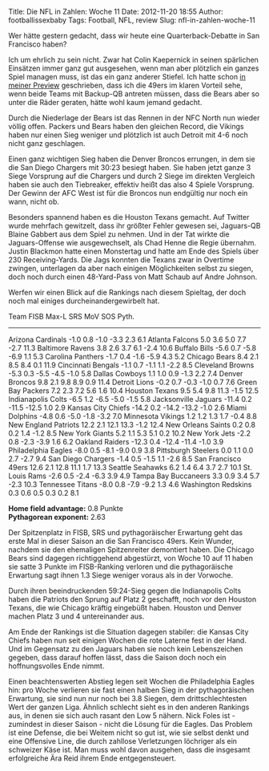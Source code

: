 Title: Die NFL in Zahlen: Woche 11
Date: 2012-11-20 18:55
Author: footballissexbaby
Tags: Football, NFL, review
Slug: nfl-in-zahlen-woche-11

Wer hätte gestern gedacht, dass wir heute eine Quarterback-Debatte in
San Francisco haben?

Ich um ehrlich zu sein nicht. Zwar hat Colin Kaepernick in seinen
spärlichen Einsätzen immer ganz gut ausgesehen, wenn man aber plötzlich
ein ganzes Spiel managen muss, ist das ein ganz anderer Stiefel. Ich
hatte schon [in meiner Preview][] geschrieben, dass ich die 49ers im
klaren Vorteil sehe, wenn beide Teams mit Backup-QB antreten müssen,
dass die Bears aber so unter die Räder geraten, hätte wohl kaum jemand
gedacht.

Durch die Niederlage der Bears ist das Rennen in der NFC North nun
wieder völlig offen. Packers und Bears haben den gleichen Record, die
Vikings haben nur einen Sieg weniger und plötzlich ist auch Detroit mit
4-6 noch nicht ganz geschlagen.

Einen ganz wichtigen Sieg haben die Denver Broncos errungen, in dem sie
die San Diego Chargers mit 30:23 besiegt haben. Sie haben jetzt ganze 3
Siege Vorsprung auf die Chargers und durch 2 Siege im direkten Vergleich
haben sie auch den Tiebreaker, effektiv heißt das also 4 Spiele
Vorsprung. Der Gewinn der AFC West ist für die Broncos nun endgültig nur
noch ein wann, nicht ob.

Besonders spannend haben es die Houston Texans gemacht. Auf Twitter
wurde mehrfach gewitzelt, dass ihr größter Fehler gewesen sei,
Jaguars-QB Blaine Gabbert aus dem Spiel zu nehmen. Und in der Tat wirkte
die Jaguars-Offense wie ausgewechselt, als Chad Henne die Regie
übernahm. Justin Blackmon hatte einen Monstertag und hatte am Ende des
Spiels über 230 Receiving-Yards. Die Jags konnten die Texans zwar in
Overtime zwingen, unterlagen da aber nach einigen Möglichkeiten selbst
zu siegen, doch noch durch einen 48-Yard-Pass von Matt Schaub auf Andre
Johnson.

Werfen wir einen Blick auf die Rankings nach diesem Spieltag, der doch
noch mal einiges durcheinandergewirbelt hat.

  Team                   FISB    Max-L   SRS     MoV     SOS    Pyth.
  ---------------------- ------- ------- ------- ------- ------ -------
  Arizona Cardinals      -1.0    0.8     -1.0    -3.3    2.3    6.1
  Atlanta Falcons        5.0     3.6     5.0     7.7     -2.7   11.3
  Baltimore Ravens       3.8     2.6     3.7     6.1     -2.4   10.6
  Buffalo Bills          -5.6    0.7     -5.8    -6.9    1.1    5.3
  Carolina Panthers      -1.7    0.4     -1.6    -5.9    4.3    5.2
  Chicago Bears          8.4     2.1     8.5     8.4     0.1    11.9
  Cincinnati Bengals     -1.1    0.7     -1.1    1.1     -2.2   8.5
  Cleveland Browns       -5.3    0.3     -5.5    -4.5    -1.0   5.8
  Dallas Cowboys         1.1     1.0     0.9     -1.3    2.2    7.4
  Denver Broncos         9.8     2.1     9.8     8.9     0.9    11.4
  Detroit Lions          -0.2    0.7     -0.3    -1.0    0.7    7.6
  Green Bay Packers      7.2     2.3     7.2     5.6     1.6    10.4
  Houston Texans         9.5     5.4     9.8     11.3    -1.5   12.5
  Indianapolis Colts     -6.5    1.2     -6.5    -5.0    -1.5   5.8
  Jacksonville Jaguars   -11.4   0.2     -11.5   -12.5   1.0    2.9
  Kansas City Chiefs     -14.2   0.2     -14.2   -13.2   -1.0   2.6
  Miami Dolphins         -4.8    0.6     -5.0    -1.8    -3.2   7.0
  Minnesota Vikings      1.2     1.2     1.3     1.7     -0.4   8.8
  New England Patriots   12.2    2.1     12.1    13.3    -1.2   12.4
  New Orleans Saints     0.2     0.8     0.2     1.4     -1.2   8.5
  New York Giants        5.2     1.1     5.3     5.1     0.2    10.2
  New York Jets          -2.2    0.8     -2.3    -3.9    1.6    6.2
  Oakland Raiders        -12.3   0.4     -12.4   -11.4   -1.0   3.9
  Philadelphia Eagles    -8.0    0.5     -8.1    -9.0    0.9    3.8
  Pittsburgh Steelers    0.0     1.1     0.0     2.7     -2.7   9.4
  San Diego Chargers     -1.4    0.5     -1.5    1.1     -2.6   8.5
  San Francisco 49ers    12.6    2.1     12.8    11.1    1.7    13.3
  Seattle Seahawks       6.2     1.4     6.4     3.7     2.7    10.1
  St. Louis Rams         -2.6    0.5     -2.4    -6.3    3.9    4.9
  Tampa Bay Buccaneers   3.3     0.9     3.4     5.7     -2.3   10.3
  Tennessee Titans       -8.0    0.8     -7.9    -9.2    1.3    4.6
  Washington Redskins    0.3     0.6     0.5     0.3     0.2    8.1

**Home field advantage:** 0.8 Punkte  
**Pythagorean exponent:** 2.63

Der Spitzenplatz in FISB, SRS und pythagoräischer Erwartung geht das
erste Mal in dieser Saison an die San Francisco 49ers. Kein Wunder,
nachdem sie den ehemaligen Spitzenreiter demontiert haben. Die Chicago
Bears sind dagegen richtiggehend abgestürzt, von Woche 10 auf 11 haben
sie satte 3 Punkte im FISB-Ranking verloren und die pythagoräische
Erwartung sagt ihnen 1.3 Siege weniger voraus als in der Vorwoche.

Durch ihren beeindruckenden 59:24-Sieg gegen die Indianapolis Colts
haben die Patriots den Sprung auf Platz 2 geschafft, noch vor den
Houston Texans, die wie Chicago kräftig eingebüßt haben. Houston und
Denver machen Platz 3 und 4 untereinander aus.

Am Ende der Rankings ist die Situation dagegen stabiler: die Kansas City
Chiefs haben nun seit einigen Wochen die rote Laterne fest in der Hand.
Und im Gegensatz zu den Jaguars haben sie noch kein Lebenszeichen
gegeben, dass darauf hoffen lässt, dass die Saison doch noch ein
hoffnungsvolles Ende nimmt.

Einen beachtenswerten Abstieg legen seit Wochen die Philadelphia Eagles
hin: pro Woche verlieren sie fast einen halben Sieg in der
pythagoräischen Erwartung, sie sind nun nur noch bei 3.8 Siegen, dem
drittschlechtesten Wert der ganzen Liga. Ähnlich schlecht sieht es in
den anderen Rankings aus, in denen sie sich auch rasant den Low 5
nähern. Nick Foles ist - zumindest in dieser Saison - nicht die Lösung
für die Eagles. Das Problem ist eine Defense, die bei Weitem nicht so
gut ist, wie sie selbst denkt und eine Offensive Line, die durch
zahllose Verletzungen löchriger als ein schweizer Käse ist. Man muss
wohl davon ausgehen, dass die insgesamt erfolgreiche Ära Reid ihrem Ende
entgegensteuert.

  [in meiner Preview]: http://footballissexbaby.de/2012/11/nfl-vorschau-woche-11/
    "NFL-Vorschau: Woche 11"
